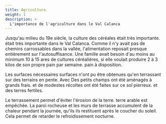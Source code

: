 ```yaml
---
title: Agriculture
weight: 1
description: >
  L'importance de l'agriculture dans le Val Calanca
---
```


Jusqu'au milieu du 19e siècle, la culture des céréales était très importante.
était très importante dans le Val Calanca. Comme
il n'y avait pas de chemins carrossables dans la vallée,
l'alimentation reposait presque entièrement sur
l'autosuffisance. Une famille avait besoin d'au moins
au minimum 10 à 15 ares de cultures céréalières,
si elle voulait produire 2 à 3 kilos de son propre pain par semaine.
pain à disposition. 

Les surfaces nécessaires
surfaces n'ont pu être obtenues qu'en terrassant
sur des terrains en pente. Avec
Des petits champs ont été aménagés à grands frais.
et de modestes récoltes ont été faites sur ce sol pierreux.
et des terres fertiles.

Le terrassement permet d'éviter l'érosion de la terre.
terre arable est empêchée. La paroi rocheuse et les
murs de terrasse accumulent de la chaleur pendant la journée, qu'ils
ils restituent après le coucher du soleil. Cela permet de retarder
le refroidissement nocturne.
